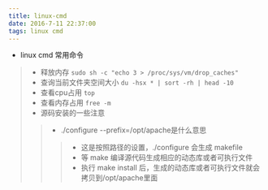 ```yaml
---
title: linux-cmd
date: 2016-7-11 22:37:00
tags: linux cmd
---
```

- linux cmd 常用命令
>- 释放内存 `sudo sh -c "echo 3 > /proc/sys/vm/drop_caches"` 
>- 查询当前文件夹空间大小 `du -hsx * | sort -rh | head -10` 
>- 查看cpu占用 `top` 
>- 查看内存占用 `free -m` 
>- 源码安装的一些注意
>>- ./configure --prefix=/opt/apache是什么意思
>>>- 这是按照路径的设置，./configure 会生成 makefile
>>>- 等 make 编译源代码生成相应的动态库或者可执行文件
>>>- 执行 make install 后，生成的动态库或者可执行文件就会拷贝到/opt/apache里面